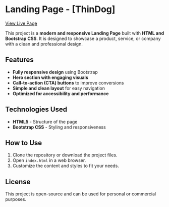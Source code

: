 # Landing Page - [ThinDog]

[View Live Page](https://sandrodevx.github.io/Bootstrap-Thindog/)


This project is a **modern and responsive Landing Page** built with **HTML and Bootstrap CSS**. It is designed to showcase a product, service, or company with a clean and professional design.  

## Features

- **Fully responsive design** using Bootstrap  
- **Hero section with engaging visuals**  
- **Call-to-action (CTA) buttons** to improve conversions  
- **Simple and clean layout** for easy navigation  
- **Optimized for accessibility and performance**  

## Technologies Used

- **HTML5** - Structure of the page  
- **Bootstrap CSS** - Styling and responsiveness  

## How to Use

1. Clone the repository or download the project files.  
2. Open `index.html` in a web browser.  
3. Customize the content and styles to fit your needs.  

## License

This project is open-source and can be used for personal or commercial purposes. 
 
